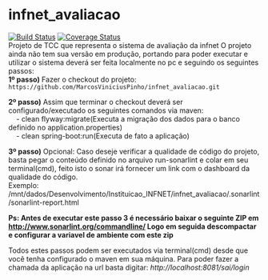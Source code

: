 # infnet_avaliacao
[![Build Status](https://travis-ci.org/MarcosViniciusPinho/infnet_avaliacao.svg?branch=master)](https://travis-ci.org/MarcosViniciusPinho/infnet_avaliacao)
[![Coverage Status](https://coveralls.io/repos/github/MarcosViniciusPinho/infnet_avaliacao/badge.svg)](https://coveralls.io/github/MarcosViniciusPinho/infnet_avaliacao)<br />
Projeto de TCC que representa o sistema de avaliação da infnet
O projeto ainda não tem sua versão em produção, portando para poder executar e utilizar o sistema deverá ser feita localmente no pc e seguindo os seguintes passos:<br />
**1º passo)** Fazer o checkout do projeto: `https://github.com/MarcosViniciusPinho/infnet_avaliacao.git`<br />

**2º passo)** Assim que terminar o checkout deverá ser configurado/executado os seguintes comandos via maven:<br />&nbsp;&nbsp;&nbsp;
    - clean flyway:migrate(Executa a migração dos dados para o banco definido no application.properties)<br />
    &nbsp;&nbsp;&nbsp;&nbsp;- clean spring-boot:run(Executa de fato a aplicação)<br />
    
**3º passo)** Opcional: Caso deseje verificar a qualidade de código do projeto, basta pegar o conteúdo definido no arquivo run-sonarlint e colar 
em seu terminal(cmd), feito isto o sonar irá fornecer um link com o dashboard da qualidade do código.<br /> 
Exemplo: /mnt/dados/Desenvolvimento/Instituicao_INFNET/infnet_avaliacao/.sonarlint/sonarlint-report.html<br /> 

**Ps: Antes de executar este passo 3 é necessário baixar o seguinte ZIP em http://www.sonarlint.org/commandline/ 
Logo em seguida descompactar e configurar a variavel de ambiente com este zip** <br />

Todos estes passos podem ser executados via terminal(cmd) desde que você tenha configurado o maven em sua máquina.
Para poder fazer a chamada da aplicação na url basta digitar: _http://localhost:8081/sai/login_